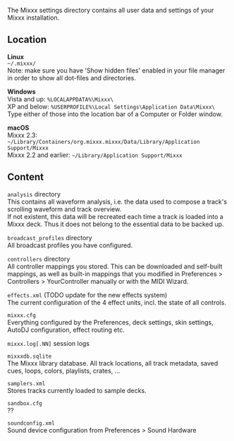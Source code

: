 The Mixxx settings directory contains all user data and settings of your Mixxx installation.

## Location

**Linux**  
`~/.mixxx/`  
Note: make sure you have 'Show hidden files' enabled in your file manager
in order to show all dot-files and directories.

**Windows**  
Vista and up: `%LOCALAPPDATA%\Mixxx\`  
XP and below: `%USERPROFILE%\Local Settings\Application Data\Mixxx\`  
Type either of those into the location bar of a Computer or Folder window.

**macOS**  
Mixxx 2.3: `~/Library/Containers/org.mixxx.mixxx/Data/Library/Application Support/Mixxx`  
Mixxx 2.2 and earlier: `~/Library/Application Support/Mixxx`  

## Content

`analysis` directory  
This contains all waveform analysis, i.e. the data used to compose a track's scrolling waveform and track overview.  
If not existent, this data will be recreated each time a track is loaded into a Mixxx deck. Thus it does not belong to the essential data to be backed up.  

`broadcast_profiles` directory  
All broadcast profiles you have configured.  

`controllers` directory  
All controller mappings you stored. This can be downloaded and self-built mappings, as well as built-in mappings that you modified in Preferences > Controllers > YourController manually or with the MIDI Wizard.  

`effects.xml` (TODO update for the new effects system)  
The current configuration of the 4 effect units, incl. the state of all controls.  

`mixxx.cfg`  
Everything configured by the Preferences, deck settings, skin settings, AutoDJ configuration, effect routing etc.  

`mixxx.log[.NN]`
session logs

`mixxxdb.sqlite`  
The Mixxx library database. All track locations, all track metadata, saved cues, loops, colors, playlists, crates, ...  

`samplers.xml`  
Stores tracks currently loaded to sample decks.  

`sandbox.cfg`  
??  

`soundconfig.xml`  
Sound device configuration from Preferences > Sound Hardware  
